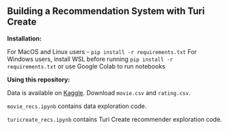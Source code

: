 ## Building a Recommendation System with Turi Create



**Installation:**

For MacOS and Linux users - `pip install -r requirements.txt`
For Windows users, install WSL before running `pip install -r requirements.txt` or use Google Colab to run notebooks



**Using this repository:**

Data is available on [Kaggle](https://www.kaggle.com/grouplens/movielens-20m-dataset). Download `movie.csv` and `rating.csv`.

`movie_recs.ipynb` contains data exploration code.

`turicreate_recs.ipynb` contains Turi Create recommender exploration code.
